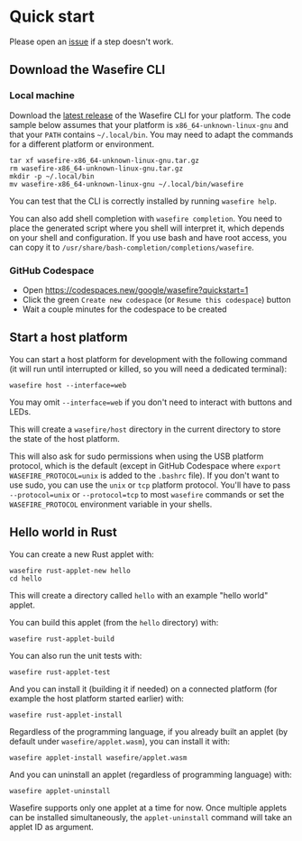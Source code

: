 # Quick start

Please open an [issue](https://github.com/google/wasefire/issues/new) if a step doesn't work.

## Download the Wasefire CLI

### Local machine

Download the [latest release](https://github.com/google/wasefire/releases/latest) of the Wasefire
CLI for your platform. The code sample below assumes that your platform is
`x86_64-unknown-linux-gnu` and that your `PATH` contains `~/.local/bin`. You may need to adapt the
commands for a different platform or environment.

```shell
tar xf wasefire-x86_64-unknown-linux-gnu.tar.gz
rm wasefire-x86_64-unknown-linux-gnu.tar.gz
mkdir -p ~/.local/bin
mv wasefire-x86_64-unknown-linux-gnu ~/.local/bin/wasefire
```

You can test that the CLI is correctly installed by running `wasefire help`.

You can also add shell completion with `wasefire completion`. You need to place the generated script
where you shell will interpret it, which depends on your shell and configuration. If you use bash
and have root access, you can copy it to `/usr/share/bash-completion/completions/wasefire`.

### GitHub Codespace

- Open <https://codespaces.new/google/wasefire?quickstart=1>
- Click the green `Create new codespace` (or `Resume this codespace`) button
- Wait a couple minutes for the codespace to be created

## Start a host platform

You can start a host platform for development with the following command (it will run until
interrupted or killed, so you will need a dedicated terminal):

```shell
wasefire host --interface=web
```

You may omit `--interface=web` if you don't need to interact with buttons and LEDs.

This will create a `wasefire/host` directory in the current directory to store the state of the host
platform.

This will also ask for sudo permissions when using the USB platform protocol, which is the default
(except in GitHub Codespace where `export WASEFIRE_PROTOCOL=unix` is added to the `.bashrc` file).
If you don't want to use sudo, you can use the `unix` or `tcp` platform protocol. You'll have to
pass `--protocol=unix` or `--protocol=tcp` to most `wasefire` commands or set the
`WASEFIRE_PROTOCOL` environment variable in your shells.

## Hello world in Rust

You can create a new Rust applet with:

```shell
wasefire rust-applet-new hello
cd hello
```

This will create a directory called `hello` with an example "hello world" applet.

You can build this applet (from the `hello` directory) with:

```shell
wasefire rust-applet-build
```

You can also run the unit tests with:

```shell
wasefire rust-applet-test
```

And you can install it (building it if needed) on a connected platform (for example the host
platform started earlier) with:

```shell
wasefire rust-applet-install
```

Regardless of the programming language, if you already built an applet (by default under
`wasefire/applet.wasm`), you can install it with:

```shell
wasefire applet-install wasefire/applet.wasm
```

And you can uninstall an applet (regardless of programming language) with:

```shell
wasefire applet-uninstall
```

Wasefire supports only one applet at a time for now. Once multiple applets can be installed
simultaneously, the `applet-uninstall` command will take an applet ID as argument.
